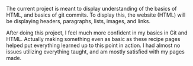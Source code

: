 The current project is meant to display understanding
of the basics of HTML, and basics of git commits.
To display this, the website (HTML) will be displaying headers, paragraphs, lists, images, and links.

After doing this project, I feel much more confident in my basics in Git and HTML. Actually making something even as basic as these recipe pages helped put everything learned up to this point in action. I had almost no issues utilizing everything taught, and am mostly satisfied with my pages made.